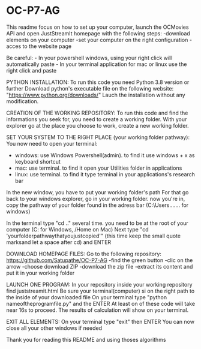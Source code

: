 # OC-P7-AG
This readme focus on how to set up your computer, launch the OCMovies API and open JustStreamIt homepage with the following steps:
-download elements on your computer
-set your computer on the right configuration
-acces to the website page

Be careful: - In your powershell windows, using your right click will automatically paste
	    - In your terminal application for mac or linux use the right click and paste

PYTHON INSTALLATION:
To run this code you need Python 3.8 version or further 
Download python's executable file on the following website: "https://www.python.org/downloads/"
Lauch the installation without any modification.

CREATION OF THE WORKING REPOSITORY:
To run this code and find the informations you seek for, you need to create a working folder.
With your explorer go at the place you choose to work, create a new working folder. 

SET YOUR SYSTEM TO THE RIGHT PLACE (your working folder pathway):
You now need to open your terminal:
- windows: use Windows Powershell(admin). to find it use windows + x as keyboard shortcut 
- mac: use terminal. to find it open your Utilities folder in applications
- linux: use terminal. to find it type terminal in your applications's research bar

In the new window, you have to put your working folder's path
For that go back to your windows explorer, go in your working folder.
now you're in, copy the pathway of your folder found in the adress bar (C:\Users\...\.... for windows)

In the terminal type "cd .." several time. you need to be at the root of your computer (C: for Windows, /Home on Mac)
Next type "cd 'yourfolderpathwaythatyoujustcopied'" (this time keep the small quote marksand let a space after cd) and ENTER

DOWNLOAD HOMEPAGE FILES:
Go to the following repository: https://github.com/Satupathe/OC-P7-AG
-find the green button
-clic on the arrow
-choose download ZIP
-download the zip file
-extract its content and put it in your working folder

LAUNCH ONE PROGRAM:
In your repository inside your working repository find juststreamit.html
Be sure your terminal(computer) si on the right path to the inside of your downloaded file 
On your terminal type "python nameoftheprogramfile.py" and the ENTER
At least on of these code will take near 16s to proceed.
The results of calculation will show on your terminal.

EXIT ALL ELEMENTS:
On your terminal type "exit" then ENTER
You can now close all your other windows if needed

Thank you for reading this README and using thoses algorithms